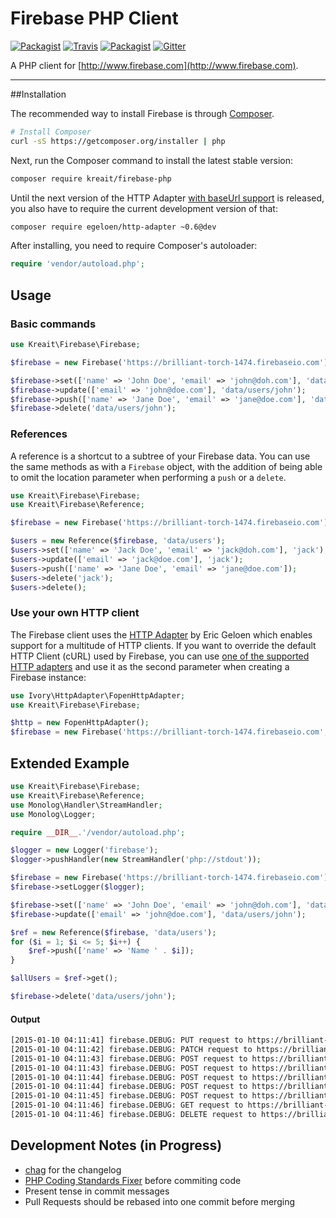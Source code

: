 # Firebase PHP Client

[![Packagist](https://img.shields.io/packagist/v/kreait/firebase-php.svg?style=flat-square)](https://packagist.org/packages/kreait/firebase-php)
[![Travis](https://img.shields.io/travis/kreait/firebase-php.svg?style=flat-square)](https://travis-ci.org/kreait/firebase-php)
[![Packagist](https://img.shields.io/packagist/l/kreait/firebase-php.svg?style=flat-square)](https://github.com/kreait/firebase-php/blob/master/LICENSE)
[![Gitter](https://img.shields.io/badge/Gitter-Join%20Chat-45cba1.svg?style=flat-square)](https://gitter.im/kreait/firebase-php)

A PHP client for [http://www.firebase.com](http://www.firebase.com).

---

##Installation

The recommended way to install Firebase is through
[Composer](http://getcomposer.org).

```bash
# Install Composer
curl -sS https://getcomposer.org/installer | php
```

Next, run the Composer command to install the latest stable version:

```bash
composer require kreait/firebase-php
```

Until the next version of the HTTP Adapter [with baseUrl support](https://github.com/egeloen/ivory-http-adapter/pull/52) is released, you also have to require the current development version of that:

```bash
composer require egeloen/http-adapter ~0.6@dev
```

After installing, you need to require Composer's autoloader:

```php
require 'vendor/autoload.php';
```

## Usage

### Basic commands

```php
use Kreait\Firebase\Firebase;

$firebase = new Firebase('https://brilliant-torch-1474.firebaseio.com');

$firebase->set(['name' => 'John Doe', 'email' => 'john@doh.com'], 'data/users/john');
$firebase->update(['email' => 'john@doe.com'], 'data/users/john');
$firebase->push(['name' => 'Jane Doe', 'email' => 'jane@doe.com'], 'data/users');
$firebase->delete('data/users/john');

```

### References

A reference is a shortcut to a subtree of your Firebase data. You can use the same methods as with a `Firebase` object, with the addition of being able to omit the location parameter when performing a `push` or a `delete`.

```php
use Kreait\Firebase\Firebase;
use Kreait\Firebase\Reference;

$firebase = new Firebase('https://brilliant-torch-1474.firebaseio.com');

$users = new Reference($firebase, 'data/users');
$users->set(['name' => 'Jack Doe', 'email' => 'jack@doh.com'], 'jack');
$users->update(['email' => 'jack@doe.com'], 'jack');
$users->push(['name' => 'Jane Doe', 'email' => 'jane@doe.com']);
$users->delete('jack');
$users->delete();
```

### Use your own HTTP client

The Firebase client uses the [HTTP Adapter](https://github.com/egeloen/ivory-http-adapter) by Eric Geloen which enables support for a multitude of HTTP clients. If you want to override the default HTTP Client (cURL) used by Firebase, you can use [one of the supported HTTP adapters](https://github.com/egeloen/ivory-http-adapter/blob/master/doc/adapters.md) and use it as the second parameter when creating a Firebase instance:

```php
use Ivory\HttpAdapter\FopenHttpAdapter;
use Kreait\Firebase\Firebase;

$http = new FopenHttpAdapter();
$firebase = new Firebase('https://brilliant-torch-1474.firebaseio.com', $http);
```

## Extended Example

```php
use Kreait\Firebase\Firebase;
use Kreait\Firebase\Reference;
use Monolog\Handler\StreamHandler;
use Monolog\Logger;

require __DIR__.'/vendor/autoload.php';

$logger = new Logger('firebase');
$logger->pushHandler(new StreamHandler('php://stdout'));

$firebase = new Firebase('https://brilliant-torch-1474.firebaseio.com');
$firebase->setLogger($logger);

$firebase->set(['name' => 'John Doe', 'email' => 'john@doh.com'], 'data/users/john');
$firebase->update(['email' => 'john@doe.com'], 'data/users/john');

$ref = new Reference($firebase, 'data/users');
for ($i = 1; $i <= 5; $i++) {
    $ref->push(['name' => 'Name ' . $i]);
}

$allUsers = $ref->get();

$firebase->delete('data/users/john');
```

#### Output

```bash
[2015-01-10 04:11:41] firebase.DEBUG: PUT request to https://brilliant-torch-1474.firebaseio.com/data/users/john.json {"data_sent":{"name":"John Doe","email":"john@doh.com"}} []
[2015-01-10 04:11:42] firebase.DEBUG: PATCH request to https://brilliant-torch-1474.firebaseio.com/data/users/john.json {"data_sent":{"email":"john@doe.com"}} []
[2015-01-10 04:11:43] firebase.DEBUG: POST request to https://brilliant-torch-1474.firebaseio.com/data/users.json {"data_sent":{"name":"Name 1"}} []
[2015-01-10 04:11:43] firebase.DEBUG: POST request to https://brilliant-torch-1474.firebaseio.com/data/users.json {"data_sent":{"name":"Name 2"}} []
[2015-01-10 04:11:44] firebase.DEBUG: POST request to https://brilliant-torch-1474.firebaseio.com/data/users.json {"data_sent":{"name":"Name 3"}} []
[2015-01-10 04:11:44] firebase.DEBUG: POST request to https://brilliant-torch-1474.firebaseio.com/data/users.json {"data_sent":{"name":"Name 4"}} []
[2015-01-10 04:11:45] firebase.DEBUG: POST request to https://brilliant-torch-1474.firebaseio.com/data/users.json {"data_sent":{"name":"Name 5"}} []
[2015-01-10 04:11:46] firebase.DEBUG: GET request to https://brilliant-torch-1474.firebaseio.com/data/users.json [] []
[2015-01-10 04:11:46] firebase.DEBUG: DELETE request to https://brilliant-torch-1474.firebaseio.com/data/users/john.json [] []
```


## Development Notes (in Progress)

- [chag](https://github.com/mtdowling/chag) for the changelog
- [PHP Coding Standards Fixer](http://cs.sensiolabs.org) before commiting code
- Present tense in commit messages
- Pull Requests should be rebased into one commit before merging

